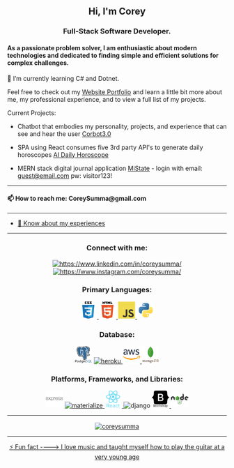 <h2 align="center">Hi, I'm Corey</h1>
<h3 align="center">Full-Stack Software Developer.</h3>
<h4>As a passionate problem solver, I am enthusiastic about modern technologies and dedicated to finding simple and efficient solutions for complex challenges.</h4>

🌱 I’m currently learning C# and Dotnet.

Feel free to check out my [Website Portfolio](https://coreysumma.github.io/portfolioweb/) and learn a little bit more about me, my professional experience, and to view a full list of my projects.
<br />

Current Projects:

- Chatbot that embodies my personality, projects, and experience that can see and hear the user [Corbot3.0]([https://corbotthree.netlify.app/](https://github.com/CoreySumma/corBot/tree/videorecorder))
                                                                                                    
- SPA using React consumes five 3rd party API's to generate daily horoscopes [AI Daily Horoscope](https://github.com/CoreySumma/astrology)
  
- MERN stack digital journal application [MiState](https://github.com/CoreySumma/mern-mistate) - login with email: guest@email.com pw: visitor123!

<hr>

<h4> 📫 How to reach me: CoreySumma@gmail.com </h4>
  
<hr>

- [📄 Know about my experiences](https://docs.google.com/document/d/13lGpicQe8_Z4O0hYX-KO5eWAg9obWQ8SahvrGoO7EdY/edit)
  
<hr>

<h3 align="center">Connect with me:</h3>
<p align="center">
<a href="https://linkedin.com/in/https://www.linkedin.com/in/coreysumma/" target="blank"><img align="center" src="https://raw.githubusercontent.com/rahuldkjain/github-profile-readme-generator/master/src/images/icons/Social/linked-in-alt.svg" alt="https://www.linkedin.com/in/coreysumma/" height="30" width="40" /></a>
<a href="https://instagram.com/https://www.instagram.com/coreysumma/" target="blank"><img align="center" src="https://raw.githubusercontent.com/rahuldkjain/github-profile-readme-generator/master/src/images/icons/Social/instagram.svg" alt="https://www.instagram.com/coreysumma/" height="30" width="40" /></a>
</p>
  
<h3 align="center">Primary Languages:</h3>
  
<p align="center"> <a href="https://aws.amazon.com" target="_blank" rel="noreferrer"> 
   <img src="https://raw.githubusercontent.com/devicons/devicon/master/icons/css3/css3-original-wordmark.svg" alt="css3" width="40" height="40"/> </a> <a href="https://www.djangoproject.com/" target="_blank" rel="noreferrer"> 
    <a href="https://www.python.org" target="_blank" rel="noreferrer">
   <img src="https://raw.githubusercontent.com/devicons/devicon/master/icons/html5/html5-original-wordmark.svg" alt="html5" width="40" height="40"/> </a> <a href="https://developer.mozilla.org/en-US/docs/Web/JavaScript" target="_blank" rel="noreferrer"> 
    <img src="https://raw.githubusercontent.com/devicons/devicon/master/icons/javascript/javascript-original.svg" alt="javascript" width="40" height="40"/>
    <img src="https://raw.githubusercontent.com/devicons/devicon/master/icons/python/python-original.svg" alt="python" width="40" height="40"/> </a> 
  </p>
  
 <h3 align="center">Database:</h3>
  
  <p align="center">
   <img src="https://raw.githubusercontent.com/devicons/devicon/master/icons/postgresql/postgresql-original-wordmark.svg" alt="postgresql" width="40" height="40"/> </a>
 <a href="https://heroku.com" target="_blank" rel="noreferrer"> 
  <img src="https://www.vectorlogo.zone/logos/heroku/heroku-icon.svg" alt="heroku" width="40" height="40"/> </a> <a href="https://www.w3.org/html/" target="_blank" rel="noreferrer"> 
 <a href="https://www.mongodb.com/" target="_blank" rel="noreferrer">
  <img src="https://raw.githubusercontent.com/devicons/devicon/master/icons/amazonwebservices/amazonwebservices-original-wordmark.svg" alt="aws" width="40" height="40"/> </a> 
<img src="https://raw.githubusercontent.com/devicons/devicon/master/icons/mongodb/mongodb-original-wordmark.svg" alt="mongodb" width="40" height="40"/> </a> 
  </p>
  
<h3 align="center">Platforms, Frameworks, and Libraries:</h3>
  
 <p align="center">
    <img src="https://raw.githubusercontent.com/devicons/devicon/master/icons/express/express-original-wordmark.svg" alt="express" width="40" height="40"/> </a>
   </a> <a href="https://materializecss.com/" target="_blank" rel="noreferrer"> 
  <img src="https://raw.githubusercontent.com/prplx/svg-logos/5585531d45d294869c4eaab4d7cf2e9c167710a9/svg/materialize.svg" alt="materialize" width="40" height="40"/> </a>
  <a href="https://reactjs.org/" target="_blank" rel="noreferrer"> <img src="https://raw.githubusercontent.com/devicons/devicon/master/icons/react/react-original-wordmark.svg" alt="react" width="40" height="40"/> </a>
     <img src="https://cdn.worldvectorlogo.com/logos/django.svg" alt="django" width="40" height="40"/> </a> <a href="https://expressjs.com" target="_blank" rel="noreferrer">
   <img src="https://raw.githubusercontent.com/devicons/devicon/master/icons/bootstrap/bootstrap-plain-wordmark.svg" alt="bootstrap" width="40" height="40"/> </a> <a href="https://www.w3schools.com/css/" target="_blank" rel="noreferrer"> 
 <a href="https://nodejs.org" target="_blank" rel="noreferrer"> 
  <img src="https://raw.githubusercontent.com/devicons/devicon/master/icons/nodejs/nodejs-original-wordmark.svg" alt="nodejs" width="40" height="40"/> </a> <a href="https://www.postgresql.org" target="_blank" rel="noreferrer"> 
 </p>
  <hr>
 <p align="center"><img align="center" src="https://github-readme-stats.vercel.app/api/top-langs?username=coreysumma&show_icons=true&locale=en&layout=compact" alt="coreysumma" /></p>
  <hr>
 <p align="center">⚡ Fun fact ----> I love music and taught myself how to play the guitar at a very young age</p>
